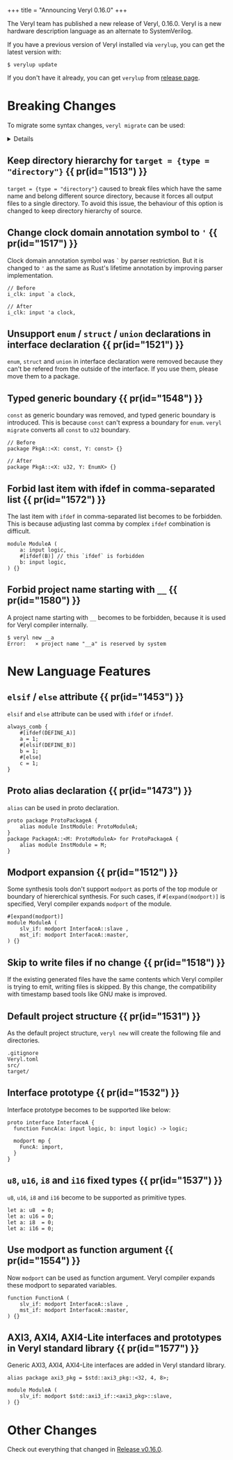+++
title = "Announcing Veryl 0.16.0"
+++

The Veryl team has published a new release of Veryl, 0.16.0.
Veryl is a new hardware description language as an alternate to SystemVerilog.

If you have a previous version of Veryl installed via `verylup`, you can get the latest version with:

```
$ verylup update
```

If you don't have it already, you can get `verylup` from [release page](https://github.com/veryl-lang/verylup/releases/latest).

# Breaking Changes

To migrate some syntax changes, `veryl migrate` can be used:

<details>

```console
// Check how changes will be applied
$ veryl migrate --check

// Migrate
$ veryl migrate
```

</details>

## Keep directory hierarchy for `target = {type = "directory"}` {{ pr(id="1513") }}

`target = {type = "directory"}` caused to break files which have the same name and belong different source directory, because it forces all output files to a single directory.
To avoid this issue, the behaviour of this option is changed to keep directory hierarchy of source.

## Change clock domain annotation symbol to `'` {{ pr(id="1517") }}

Clock domain annotation symbol was `` ` `` by parser restriction.
But it is changed to `'` as the same as Rust's lifetime annotation by improving parser implementation.

```veryl
// Before
i_clk: input `a clock,

// After
i_clk: input 'a clock,
```

## Unsupport `enum` / `struct` / `union` declarations in interface declaration {{ pr(id="1521") }}

`enum`, `struct` and `union` in interface declaration were removed because they can't be refered from the outside of the interface.
If you use them, please move them to a package.

## Typed generic boundary {{ pr(id="1548") }}

`const` as generic boundary was removed, and typed generic boundary is introduced.
This is because `const` can't express a boundary for `enum`.
`veryl migrate` converts all `const` to `u32` boundary.

```veryl
// Before
package PkgA::<X: const, Y: const> {}

// After
package PkgA::<X: u32, Y: EnumX> {}
```

## Forbid last item with ifdef in comma-separated list {{ pr(id="1572") }}

The last item with `ifdef` in comma-separated list becomes to be forbidden.
This is because adjusting last comma by complex `ifdef` combination is difficult.

```veryl
module ModuleA (
    a: input logic,
    #[ifdef(B)] // this `ifdef` is forbidden
    b: input logic,
) {}
```

## Forbid project name starting with `__` {{ pr(id="1580") }}

A project name starting with `__` becomes to be forbidden, because it is used for Veryl compiler internally.

```console
$ veryl new __a
Error:   × project name "__a" is reserved by system
```


# New Language Features

## `elsif` / `else` attribute {{ pr(id="1453") }}

`elsif` and `else` attribute can be used with `ifdef` or `ifndef`.

```veryl
always_comb {
    #[ifdef(DEFINE_A)]
    a = 1;
    #[elsif(DEFINE_B)]
    b = 1;
    #[else]
    c = 1;
}
```

## Proto alias declaration {{ pr(id="1473") }}

`alias` can be used in proto declaration.

```veryl
proto package ProtoPackageA {
    alias module InstModule: ProtoModuleA;
}
package PackageA::<M: ProtoModuleA> for ProtoPackageA {
    alias module InstModule = M;
}
```

## Modport expansion {{ pr(id="1512") }}

Some synthesis tools don't support `modport` as ports of the top module or boundary of hiererchical synthesis.
For such cases, if `#[expand(modport)]` is specified, Veryl compiler expands `modport` of the module.

```veryl
#[expand(modport)]
module ModuleA (
    slv_if: modport InterfaceA::slave ,
    mst_if: modport InterfaceA::master,
) {}
```

## Skip to write files if no change {{ pr(id="1518") }}

If the existing generated files have the same contents which Veryl compiler is trying to emit, writing files is skipped.
By this change, the compatibility with timestamp based tools like GNU make is improved. 

## Default project structure {{ pr(id="1531") }}

As the default project structure, `veryl new` will create the following file and directories. 

```
.gitignore
Veryl.toml
src/
target/
```

## Interface prototype {{ pr(id="1532") }}

Interface prototype becomes to be supported like below:

```veryl
proto interface InterfaceA {
  function FuncA(a: input logic, b: input logic) -> logic;

  modport mp {
    FuncA: import,
  }
}
```

## `u8`, `u16`, `i8` and `i16` fixed types {{ pr(id="1537") }}

`u8`, `u16`, `i8` and `i16` become to be supported as primitive types.

```veryl
let a: u8  = 0;
let a: u16 = 0;
let a: i8  = 0;
let a: i16 = 0;
```

## Use modport as function argument {{ pr(id="1554") }}

Now `modport` can be used as function argument.
Veryl compiler expands these modport to separated variables.

```veryl
function FunctionA (
    slv_if: modport InterfaceA::slave ,
    mst_if: modport InterfaceA::master,
) {}
```

## AXI3, AXI4, AXI4-Lite interfaces and prototypes in Veryl standard library {{ pr(id="1577") }}

Generic AXI3, AXI4, AXI4-Lite interfaces are added in Veryl standard library.

```veryl
alias package axi3_pkg = $std::axi3_pkg::<32, 4, 8>;

module ModuleA (
    slv_if: modport $std::axi3_if::<axi3_pkg>::slave,
) {}
```

# Other Changes

Check out everything that changed in [Release v0.16.0](https://github.com/veryl-lang/veryl/releases/tag/v0.16.0).
